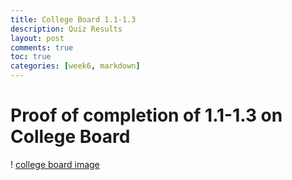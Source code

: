 ```yaml
---
title: College Board 1.1-1.3
description: Quiz Results
layout: post
comments: true
toc: true
categories: [week6, markdown]
---
```


# Proof of completion of 1.1-1.3 on College Board
! [college board image](https://cdn.discordapp.com/attachments/806618712056528906/1026227402705211553/IMG_7763.jpg)